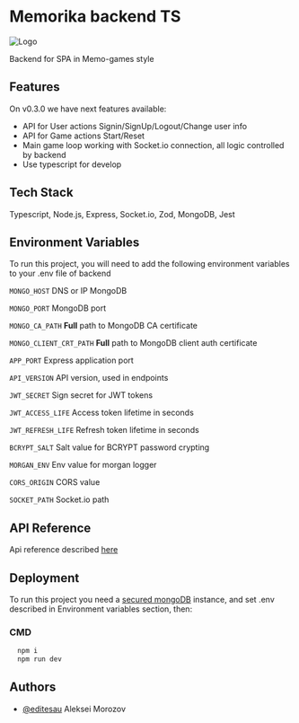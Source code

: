 
# Memorika backend TS

![Logo](https://user-images.githubusercontent.com/111222143/221550000-5a881d2e-4389-4077-b688-38867df88667.png)

Backend for SPA in Memo-games style
## Features
On v0.3.0 we have next features available:
- API for User actions Signin/SignUp/Logout/Change user info
- API for Game actions Start/Reset
- Main game loop working with Socket.io connection, all logic controlled by backend
- Use typescript for develop


## Tech Stack

Typescript, Node.js, Express, Socket.io, Zod, MongoDB, Jest

## Environment Variables

To run this project, you will need to add the following environment variables to your .env file of backend

`MONGO_HOST` DNS or IP MongoDB 

`MONGO_PORT` MongoDB port

`MONGO_CA_PATH` **Full** path to MongoDB CA certificate

`MONGO_CLIENT_CRT_PATH` **Full** path to MongoDB client auth certificate

`APP_PORT` Express application port

`API_VERSION` API version, used in endpoints

`JWT_SECRET` Sign secret for JWT tokens

`JWT_ACCESS_LIFE` Access token lifetime in seconds

`JWT_REFRESH_LIFE` Refresh token lifetime in seconds

`BCRYPT_SALT` Salt value for BCRYPT password crypting

`MORGAN_ENV` Env value for morgan logger

`CORS_ORIGIN` CORS value

`SOCKET_PATH` Socket.io path


## API Reference

Api reference described [here](https://app.swaggerhub.com/apis-docs/ALEXEYPO121/sb-memo/0.3.0)


## Deployment

To run this project you need a [secured mongoDB](https://www.mongodb.com/docs/manual/tutorial/configure-x509-client-authentication/) instance, and set .env described in Environment variables section, then:

### CMD
```bash
  npm i
  npm run dev
```


## Authors

- [@editesau](https://github.com/editesau) Aleksei Morozov

